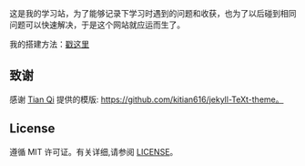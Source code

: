 这是我的学习站，为了能够记录下学习时遇到的问题和收获，也为了以后碰到相同问题可以快速解决，于是这个网站就应运而生了。

我的搭建方法：[戳这里](https://z-hypo.github.io/2020/05/11/my-learn-site.html)

## 致谢

感谢 [Tian Qi](https://tianqi.name/jekyll-TeXt-theme) 提供的模版: https://github.com/kitian616/jekyll-TeXt-theme。

## License

遵循 MIT 许可证。有关详细,请参阅 [LICENSE](https://github.com/Z-Hypo/Z-Hypo.github.io/blob/master/LICENSE)。

